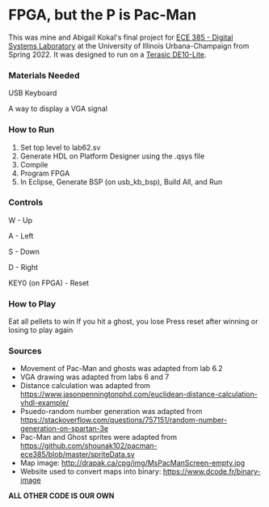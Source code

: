 # FPGA, but the P is Pac-Man

This was mine and Abigail Kokal's final project for [ECE 385 - Digital Systems Laboratory](https://ece.illinois.edu/academics/courses/ece385) at the University of Illinois Urbana-Champaign from Spring 2022. It was designed to run on a [Terasic DE10-Lite](https://www.terasic.com.tw/cgi-bin/page/archive.pl?Language=English&No=1021).

### Materials Needed
USB Keyboard

A way to display a VGA signal

### How to Run
1. Set top level to lab62.sv
2. Generate HDL on Platform Designer using the .qsys file
3. Compile
4. Program FPGA
5. In Eclipse, Generate BSP (on usb_kb_bsp), Build All, and Run

### Controls
W - Up

A - Left

S - Down

D - Right

KEY0 (on FPGA) - Reset

### How to Play
Eat all pellets to win
If you hit a ghost, you lose
Press reset after winning or losing to play again

### Sources
* Movement of Pac-Man and ghosts was adapted from lab 6.2
* VGA drawing was adapted from labs 6 and 7
* Distance calculation was adapted from https://www.jasonpenningtonphd.com/euclidean-distance-calculation-vhdl-example/
* Psuedo-random number generation was adapted from https://stackoverflow.com/questions/757151/random-number-generation-on-spartan-3e
* Pac-Man and Ghost sprites were adapted from https://github.com/shounak102/pacman-ece385/blob/master/spriteData.sv
* Map image: http://drapak.ca/cpg/img/MsPacManScreen-empty.jpg
* Website used to convert maps into binary: https://www.dcode.fr/binary-image

**ALL OTHER CODE IS OUR OWN**

